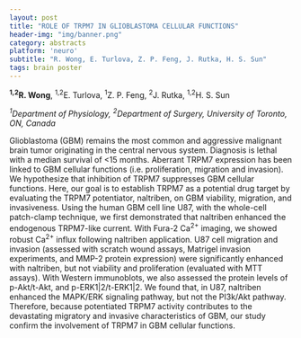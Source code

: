 ```yaml
---
layout: post
title: "ROLE OF TRPM7 IN GLIOBLASTOMA CELLULAR FUNCTIONS"
header-img: "img/banner.png"
category: abstracts
platform: 'neuro'
subtitle: "R. Wong, E. Turlova, Z. P. Feng, J. Rutka, H. S. Sun"
tags: brain poster
---
```

**<sup>1,2</sup>R. Wong**, <sup>1,2</sup>E. Turlova, <sup>1</sup>Z. P. Feng, <sup>2</sup>J. Rutka, <sup>1,2</sup>H.
S. Sun

_<sup>1</sup>Department of Physiology, <sup>2</sup>Department of Surgery, University of Toronto, ON, Canada_

Glioblastoma (GBM) remains the most common and aggressive malignant
brain tumor originating in the central nervous system. Diagnosis is
lethal with a median survival of &lt;15 months. Aberrant TRPM7
expression has been linked to GBM cellular functions (i.e.
proliferation, migration and invasion). We hypothesize that inhibition
of TRPM7 suppresses GBM cellular functions. Here, our goal is to
establish TRPM7 as a potential drug target by evaluating the TRPM7
potentiator, naltriben, on GBM viability, migration, and invasiveness.
Using the human GBM cell line U87, with the whole-cell patch-clamp
technique, we first demonstrated that naltriben enhanced the endogenous
TRPM7-like current. With Fura-2 Ca<sup>2+</sup> imaging, we showed robust Ca<sup>2+</sup>
influx following naltriben application. U87 cell migration and invasion
(assessed with scratch wound assays, Matrigel invasion experiments, and
MMP-2 protein expression) were significantly enhanced with naltriben,
but not viability and proliferation (evaluated with MTT assays). With
Western immunoblots, we also assessed the protein levels of p-Akt/t-Akt,
and p-ERK1|2/t-ERK1|2. We found that, in U87, naltriben enhanced the
MAPK/ERK signaling pathway, but not the PI3k/Akt pathway. Therefore,
because potentiated TRPM7 activity contributes to the devastating
migratory and invasive characteristics of GBM, our study confirm the
involvement of TRPM7 in GBM cellular functions.
